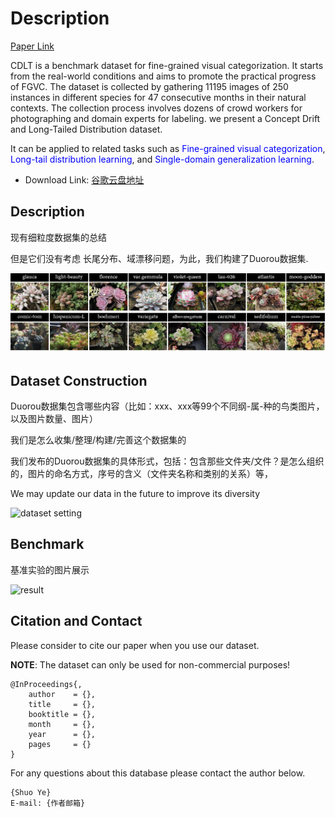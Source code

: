 <!--
 * @Author: shuoye
 * @Date: 2023-06-09 11:47:01
 * @LastEditors: shuoye
 * @LastEditTime: 2024-10-24 10:42:27
 * @Description: file content
 * Copyright 2023 shuoye, All Rights Reserved.
-->
# Description

[Paper Link](https://xxxxxxxxxxx.pdf)

CDLT is a benchmark dataset for fine-grained visual categorization. It starts from the real-world conditions and aims to promote the practical progress of FGVC. The dataset is collected by gathering 11195 images of 250 instances in different species for 47 consecutive months in their natural contexts.  The collection process involves dozens of crowd workers for photographing and domain experts for labeling. 
we present a Concept Drift and Long-Tailed Distribution dataset.   

It can be applied to related tasks such as <font color=Blue>Fine-grained visual categorization</font>, <font color=Blue>Long-tail distribution learning</font>, and <font color=Blue>Single-domain generalization learning</font>.

* Download Link: [谷歌云盘地址]()

## Description

现有细粒度数据集的总结

但是它们没有考虑 长尾分布、域漂移问题，为此，我们构建了Duorou数据集.

![Duorou数据集示例图片](./CDLT_data.png)

## Dataset Construction

Duorou数据集包含哪些内容（比如：xxx、xxx等99个不同纲-属-种的鸟类图片，以及图片数量、图片）

我们是怎么收集/整理/构建/完善这个数据集的

我们发布的Duorou数据集的具体形式，包括：包含那些文件夹/文件？是怎么组织的，图片的命名方式，序号的含义（文件夹名称和类别的关系）等，<!--  以方便他人下载了Duorou数据集不蒙知道是啥-->

We may update our data in the future to improve its diversity

<!-- 具体的实验设置和展示，可以放多张图片/表格，比如train/test数量等细节 -->
![dataset setting](image/xxx.png)

## Benchmark

基准实验的图片展示

<!-- 跑的实验结果的展示，不同方法和其他数据集跑的基准实验 -->
![result](image/xxx.png)

## Citation and Contact

Please consider to cite our paper when you use our dataset.

**NOTE**: The dataset can only be used for non-commercial purposes!

```
@InProceedings{,
    author    = {},
    title     = {},
    booktitle = {},
    month     = {},
    year      = {},
    pages     = {}
}
```

For any questions about this database please contact the author below.

```
{Shuo Ye}
E-mail: {作者邮箱}
```
